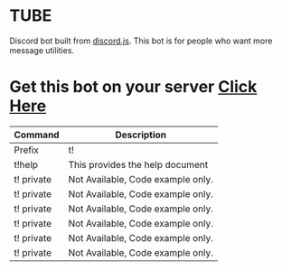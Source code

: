 # TUBE
Discord bot built from [discord.js](https://discord.js.org/#/). This bot is for people who want more message utilities.

# Get this bot on your server [Click Here](https://discordapp.com/oauth2/authorize?client_id=339254240012664832&scope=bot&permissions=268954688](https://discord.com/oauth2/authorize?client_id=1185021032856309770))

| Command | Description |
| ------ | ------ |
| Prefix | t! |
| t!help | This provides the help document |
| t! private | Not Available, Code example only. |
| t! private | Not Available, Code example only. |
| t! private | Not Available, Code example only. |
| t! private | Not Available, Code example only. |
| t! private | Not Available, Code example only. |
| t! private | Not Available, Code example only. |
